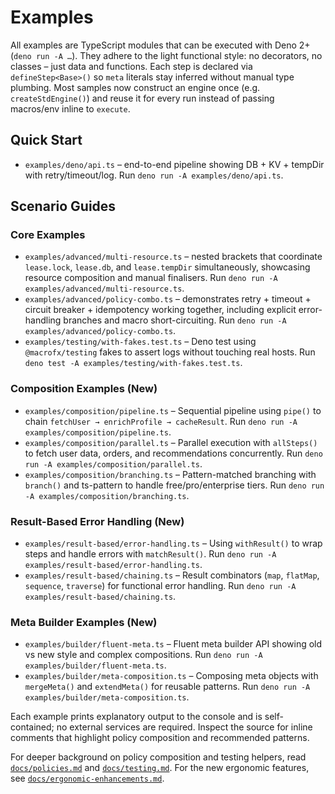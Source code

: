 # Examples

All examples are TypeScript modules that can be executed with Deno 2+
(`deno run -A …`). They adhere to the light functional style: no decorators, no
classes – just data and functions. Each step is declared via
`defineStep<Base>()` so `meta` literals stay inferred without manual type
plumbing. Most samples now construct an engine once (e.g. `createStdEngine()`)
and reuse it for every run instead of passing macros/env inline to `execute`.

## Quick Start

- `examples/deno/api.ts` – end-to-end pipeline showing DB + KV + tempDir with
  retry/timeout/log. Run `deno run -A examples/deno/api.ts`.

## Scenario Guides

### Core Examples

- `examples/advanced/multi-resource.ts` – nested brackets that coordinate
  `lease.lock`, `lease.db`, and `lease.tempDir` simultaneously, showcasing
  resource composition and manual finalisers. Run
  `deno run -A examples/advanced/multi-resource.ts`.
- `examples/advanced/policy-combo.ts` – demonstrates retry + timeout + circuit
  breaker + idempotency working together, including explicit error-handling
  branches and macro short-circuiting. Run
  `deno run -A examples/advanced/policy-combo.ts`.
- `examples/testing/with-fakes.test.ts` – Deno test using `@macrofx/testing`
  fakes to assert logs without touching real hosts. Run
  `deno test -A examples/testing/with-fakes.test.ts`.

### Composition Examples (New)

- `examples/composition/pipeline.ts` – Sequential pipeline using `pipe()` to
  chain `fetchUser → enrichProfile → cacheResult`. Run
  `deno run -A examples/composition/pipeline.ts`.
- `examples/composition/parallel.ts` – Parallel execution with `allSteps()` to
  fetch user data, orders, and recommendations concurrently. Run
  `deno run -A examples/composition/parallel.ts`.
- `examples/composition/branching.ts` – Pattern-matched branching with
  `branch()` and ts-pattern to handle free/pro/enterprise tiers. Run
  `deno run -A examples/composition/branching.ts`.

### Result-Based Error Handling (New)

- `examples/result-based/error-handling.ts` – Using `withResult()` to wrap steps
  and handle errors with `matchResult()`. Run
  `deno run -A examples/result-based/error-handling.ts`.
- `examples/result-based/chaining.ts` – Result combinators (`map`, `flatMap`,
  `sequence`, `traverse`) for functional error handling. Run
  `deno run -A examples/result-based/chaining.ts`.

### Meta Builder Examples (New)

- `examples/builder/fluent-meta.ts` – Fluent meta builder API showing old vs new
  style and complex compositions. Run
  `deno run -A examples/builder/fluent-meta.ts`.
- `examples/builder/meta-composition.ts` – Composing meta objects with
  `mergeMeta()` and `extendMeta()` for reusable patterns. Run
  `deno run -A examples/builder/meta-composition.ts`.

Each example prints explanatory output to the console and is self-contained; no
external services are required. Inspect the source for inline comments that
highlight policy composition and recommended patterns.

For deeper background on policy composition and testing helpers, read
[`docs/policies.md`](./policies.md) and [`docs/testing.md`](./testing.md). For
the new ergonomic features, see
[`docs/ergonomic-enhancements.md`](./ergonomic-enhancements.md).
